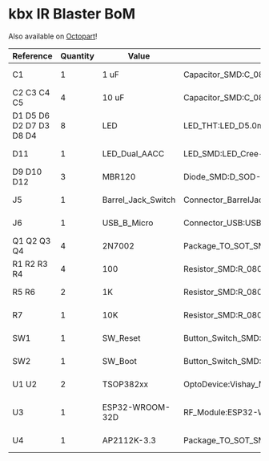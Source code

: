 # kbx IR Blaster BoM

Also available on [Octopart](https://octopart.com/bom-tool/E3UbearV)!

|Reference               |Quantity|Value              |Footprint                                                |Manufacturer       |MPN                  |Octopart URL                                                              |
|------------------------|--------|-------------------|---------------------------------------------------------|-------------------|---------------------|--------------------------------------------------------------------------|
|C1                      |1       |1 uF               |Capacitor_SMD:C_0805_2012Metric_Pad1.15x1.40mm_HandSolder|TDK                |CGA4J2X7R1C105K125AA |https://octopart.com/cga4j2x7r1c105k125aa-tdk-26014660                    |
|C2 C3 C4 C5             |4       |10 uF              |Capacitor_SMD:C_0805_2012Metric_Pad1.15x1.40mm_HandSolder|TDK                |C2012X7S1C106K125AC  |https://octopart.com/c2012x7s1c106k125ac-tdk-76687597                     |
|D1 D5 D6 D2 D7 D3 D8 D4 |8       |LED                |LED_THT:LED_D5.0mm                                       |Adafruit Industries|388                  |https://octopart.com/388-adafruit+industries-32978577                     |
|D11                     |1       |LED_Dual_AACC      |LED_SMD:LED_Cree-PLCC4_3.2x2.8mm_CCW                     |VCC                |CMD1522SRUGCTR8      |https://octopart.com/cmd1522srugctr8-vcc-26670125                         |
|D9 D10 D12              |3       |MBR120             |Diode_SMD:D_SOD-123F                                     |ON Semiconductor   |MBR120VLSFT1G        |https://octopart.com/mbr120vlsft1g-on+semiconductor-330791                |
|J5                      |1       |Barrel_Jack_Switch |Connector_BarrelJack:BarrelJack_Horizontal               |Gravitech          |CON-SOCJ-2155        |https://octopart.com/con-socj-2155-gravitech-52307550                     |
|J6                      |1       |USB_B_Micro        |Connector_USB:USB_Micro-B_Molex-105017-0001              |Molex              |105017-0001          |https://octopart.com/105017-0001-molex-18688631                           |
|Q1 Q2 Q3 Q4             |4       |2N7002             |Package_TO_SOT_SMD:SOT-23                                |Diodes Inc.        |2N7002-7-F           |https://octopart.com/2n7002-7-f-diodes+inc.-335069                        |
|R1 R2 R3 R4             |4       |100                |Resistor_SMD:R_0805_2012Metric_Pad1.15x1.40mm_HandSolder |Yageo              |RC0805FR-07100RL     |https://octopart.com/rc0805fr-07100rl-yageo-41204584                      |
|R5 R6                   |2       |1K                 |Resistor_SMD:R_0805_2012Metric_Pad1.15x1.40mm_HandSolder |Yageo              |RC0805FR-071KL       |https://octopart.com/rc0805fr-071kl-yageo-40025555                        |
|R7                      |1       |10K                |Resistor_SMD:R_0805_2012Metric_Pad1.15x1.40mm_HandSolder |Yageo              |RC0805FR-0710KL      |https://octopart.com/rc0805fr-0710kl-yageo-40301103                       |
|SW1                     |1       |SW_Reset           |Button_Switch_SMD:SW_Push_1P1T_NO_CK_KMR2                |C&K Components     |KMR221GLFS           |https://octopart.com/kmr221glfs-c%26k+components-4774225                  |
|SW2                     |1       |SW_Boot            |Button_Switch_SMD:SW_Push_1P1T_NO_CK_KMR2                |Vishay             |TSOP38238            |https://octopart.com/tsop38238-vishay-5517697                             |
|U1 U2                   |2       |TSOP382xx          |OptoDevice:Vishay_MINICAST-3Pin                          |Vishay             |TSOP38256            |https://octopart.com/tsop38256-vishay-20815069                            |
|U3                      |1       |ESP32-WROOM-32D    |RF_Module:ESP32-WROOM-32                                 |Espressif Systems  |ESP32-WROOM-32D (4MB)|https://octopart.com/esp32-wroom-32d+%284mb%29-espressif+systems-107387864|
|U4                      |1       |AP2112K-3.3        |Package_TO_SOT_SMD:SOT-23-5                              |Diodes Inc.        |AP2112K-3.3TRG1      |https://octopart.com/ap2112k-3.3trg1-diodes+inc.-30954557                 |